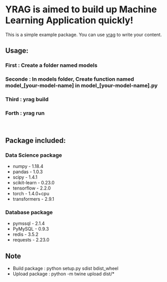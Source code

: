 # YRAG is aimed to build up Machine Learning Application quickly!
This is a simple example package. You can use
[yrag](https://github.com/Yougigun/yrag)
to write your content.
<br/>

## Usage:
### First : Create a folder named <b>models</b>
### Seconde : In models folder, Create function named <b>model_[your-model-name]</b> in <b>model_[your-model-name].py</b> 
### Third : yrag build
### Forth : yrag run   
<br/>

## Package included: 
### Data Science package
- numpy            -      1.18.4
- pandas           -     1.0.3
- scipy            -      1.4.1
- scikit-learn     -      0.23.0
- tensorflow       -      2.2.0
- torch            -      1.4.0+cpu
- transformers     -      2.9.1

### Database package
- pymssql          -      2.1.4
- PyMySQL          -      0.9.3
- redis            -      3.5.2
- requests         -      2.23.0


## Note
- Build package : python setup.py sdist bdist_wheel
- Upload package : python -m twine upload dist/*   